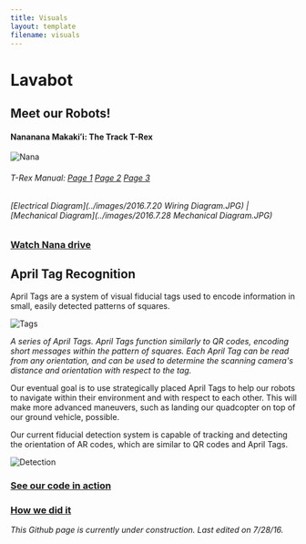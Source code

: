 ```yaml
---
title: Visuals
layout: template
filename: visuals
--- 
```


# Lavabot

## Meet our Robots!

#### Nananana Makakiʻi: The Track T-Rex

![Nana](../images/2016.7.14_Lavabot.JPG)

###### *T-Rex Manual: [Page 1](../images/trex_docpg1.JPG) [Page 2](../images/trex_docpg2.JPG) [Page 3](../images/trex_docpg3.JPG)*

###### *[Electrical Diagram](../images/2016.7.20 Wiring Diagram.JPG) | [Mechanical Diagram](../images/2016.7.28 Mechanical Diagram.JPG)*


### [Watch Nana drive](https://drive.google.com/open?id=0B6cEozG9ml5MTW4tWkdSQzNXMG8)


## April Tag Recognition

April Tags are a system of visual fiducial tags used to encode information in small, easily detected patterns of squares.

![Tags](../images/april_tags.png)

*A series of April Tags. April Tags function similarly to QR codes, encoding short messages within the pattern of squares. Each April Tag can be read from any orientation, and can be used to determine the scanning camera's distance and orientation with respect to the tag.*

Our eventual goal is to use strategically placed April Tags to help our robots to navigate within their environment and with respect to each other. This will make more advanced maneuvers, such as landing our quadcopter on top of our ground vehicle, possible.

Our current fiducial detection system is capable of tracking and detecting the orientation of AR codes, which are similar to QR codes and April Tags.

![Detection](../images/2016.7.28_ImageRecognition_Tracking.JPG)

### [See our code in action](https://drive.google.com/file/d/0B6cEozG9ml5MRDA3VThmT3BteWM/view?usp=sharing)

### [How we did it](https://olinrobotics.github.io/odroid_info#setup-arpose)

*This Github page is currently under construction. Last edited on 7/28/16.*
